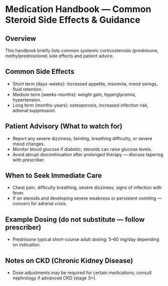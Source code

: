 # Medication Handbook — Common Steroid Side Effects & Guidance

## Overview
This handbook briefly lists common systemic corticosteroids (prednisone, methylprednisolone) side effects and patient advice.

## Common Side Effects
- Short term (days-weeks): increased appetite, insomnia, mood swings, fluid retention.
- Medium term (weeks-months): weight gain, hyperglycemia, hypertension.
- Long term (months-years): osteoporosis, increased infection risk, adrenal suppression.

## Patient Advisory (What to watch for)
- Report any severe dizziness, fainting, breathing difficulty, or severe mood changes.
- Monitor blood glucose if diabetic; steroids can raise glucose levels.
- Avoid abrupt discontinuation after prolonged therapy — discuss tapering with prescriber.

## When to Seek Immediate Care
- Chest pain, difficulty breathing, severe dizziness, signs of infection with fever.
- If on steroids and developing severe weakness or persistent vomiting — concern for adrenal crisis.

## Example Dosing (do not substitute — follow prescriber)
- Prednisone typical short-course adult dosing: 5–60 mg/day depending on indication.

## Notes on CKD (Chronic Kidney Disease)
- Dose adjustments may be required for certain medications; consult nephrology if advanced CKD (stage 3+).
